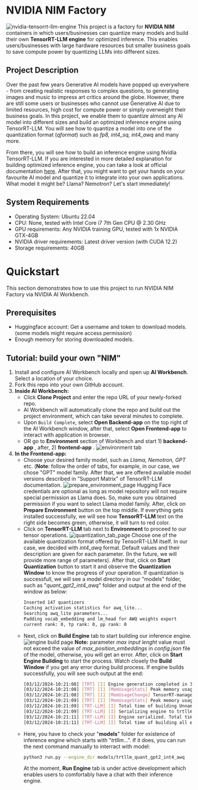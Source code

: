 # NVIDIA NIM Factory

![nvidia-tensorrt-llm-engine](https://developer.download.nvidia.com/images/tensor-rt-llm-630x354.jpg)
This project is a factory for __NVIDIA NIM__ containers in which users/businesses can quantize many models and build their own __TensorRT-LLM engine__ for optimized inference. This enables users/businesses with large hardware resources but smaller business goals to save compute power by quantizing LLMs into different sizes. 

## Project Description
Over the past few years Generative AI models have popped up everywhere - from creating realistic responses to complex questions, to generating images and music to impress art critics around the globe. However, there are still some users or businesses who cannot use Generative AI due to limited resources, high cost for compute power or simply overweight their business goals. In this project, we enable them to quantize almost any AI model into different sizes and build an optimized inference engine using TensorRT-LLM. You will see how to quantize a model into one of the quantization format (*qformat*) such as *fp8, int4_sq, int4_awq* and many more.

From there, you will see how to build an inference engine using Nvidia TensorRT-LLM. If you are interested in more detailed explanation for building optimized inference engine, you can take a look at official documentation [here](https://nvidia.github.io/TensorRT-LLM/overview.html). After that, you might want to get your hands on your favourite AI model and quantize it to integrate into your own applications. What model it might be? Llama? Nemotron? Let's start immediately!

## System Requirements
- Operating System: Ubuntu 22.04
- CPU: None, tested with Intel Core i7 7th Gen CPU @ 2.30 GHz
- GPU requirements: Any NVIDIA training GPU, tested with 1x NVIDIA GTX-4GB
- NVIDIA driver requirements: Latest driver version (with CUDA 12.2)
- Storage requirements: 40GB

# Quickstart
This section demonstrates how to use this project to run NVIDIA NIM Factory via NVIDIA AI Workbench. 

## Prerequisites

- Huggingface account: Get a username and token to download models. (some models might require access permission)
- Enough memory for storing downloaded models.

## Tutorial: build your own "NIM"
1. Install and configure AI Workbench locally and open up __AI Workbench__. Select a location of your choice.
2. Fork this repo into your own GitHub account.
3. __Inside AI Workbench:__
    - Click __Clone Project__ and enter the repo URL of your newly-forked repo.
    - AI Workbench will automatically clone the repo and build out the project environment, which can take several minutes to complete.
    - Upon `Build Complete`, select __Open Backend-app__ on the top right of the AI Workbench window, after that, select __Open Frontend-app__ to interact with application in browser.
    - OR go to __Environment__ section of Workbench and start 1) __backend-app__ , after, 2) __frontend-app__ .
      ![environment tab](https://github.com/Rahman2001/nim-factory/blob/main/data/backend-app-start.PNG)
4. __In the Frontend-app:__
   - Choose your desired family model, such as _Llama, Nemotron, GPT_ etc. (__Note__: follow the order of tabs, for example, in our case, we chose "GPT" model family. After that, we are offered available model versions described in "Support Matrix" of TensorRT-LLM documentation.
     ![prepare_environment_page](https://github.com/Rahman2001/nim-factory/blob/main/data/prep_env_ui.PNG)
     Hugging Face credentials are optional as long as model repository will not require special permission as Llama does. So, make sure you obtained permission if you want to select Llama model family. After, click on __Prepare Environment__ button on the top middle. If everything gets installed successfully, we will see how __TensorRT-LLM__ text on the right side becomes green, otherwise, it will turn to red color.
   - Click on __TensorRT-LLM__ tab next to __Environment__ to proceed to our tensor operations.
     ![quantization_tab_page](https://github.com/Rahman2001/nim-factory/blob/main/data/quant_page_ui.PNG)
     Choose one of the available quantization format offered by TensorRT-LLM itself. In our case, we decided with _int4_awq_ format. Default values and their description are given for each parameter. (In the future, we will provide more range of parameters). After that, click on __Start Quantization__ button to start it and observe the __Quantization Window__ to know the progress of your operation. If quantization is successfull, we will see a model directory in our "models" folder, such as "_quant_gpt2_int4_awq_" folder and output at the end of the window as below:
     ```bash
     Inserted 147 quantizers
     Caching activation statistics for awq_lite...
     Searching awq_lite parameters...
     Padding vocab_embedding and lm_head for AWQ weights export
     current rank: 0, tp rank: 0, pp rank: 0
     ```
   - Next, click on __Build Engine__ tab to start building our inference engine.
     ![engine build page](https://github.com/Rahman2001/nim-factory/blob/main/data/build_engine_page_ui.PNG)
     __Note:__ parameter _max input lenght_ value must not exceed the value of _max_position_embeddings_ in _config.json_ file of the model, otherwise, you will get an error.
     After, click on __Start Engine Building__ to start the process. Watch closely the __Build Window__ if you get any error during build process. If engine builds successfully, you will see such output at the end:
     ```bash
     [03/12/2024-10:21:08] [TRT] [I] Engine generation completed in 35.9738 seconds.
     [03/12/2024-10:21:08] [TRT] [I] [MemUsageStats] Peak memory usage of TRT CPU/GPU memory allocators: CPU 212 MiB, GPU 775 MiB
     [03/12/2024-10:21:08] [TRT] [I] [MemUsageChange] TensorRT-managed allocation in building engine: CPU +0, GPU +775, now: CPU 0, GPU 775 (MiB)
     [03/12/2024-10:21:09] [TRT] [I] [MemUsageStats] Peak memory usage during Engine building and serialization: CPU: 6600 MiB
     [03/12/2024-10:21:09] [TRT-LLM] [I] Total time of building Unnamed Network 0: 00:00:36
     [03/12/2024-10:21:09] [TRT-LLM] [I] Serializing engine to trtllm_quant_gpt2_int4_awq/trtllm-engine/trrank0.engine...
     [03/12/2024-10:21:11] [TRT-LLM] [I] Engine serialized. Total time: 00:00:02
     [03/12/2024-10:21:11] [TRT-LLM] [I] Total time of building all engines: 00:00:41
     ```
   - Here, you have to check your "__models__" folder for existence of inference engine which starts with "_trtllm_...". If it does, you can run the next command manually to interract with model:
     ```bash
     python3 run.py --engine_dir models/trtllm_quant_gpt2_int4_awq
     ```
     At the moment, __Run Engine__ tab is under active development which enables users to comfortably have a chat with their inference engine. 
   
